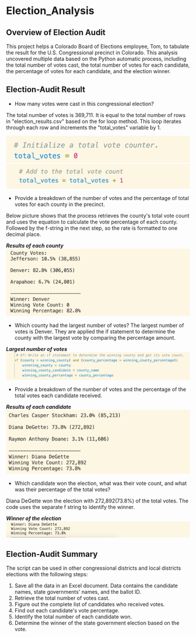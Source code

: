 # Election_Analysis
## Overview of Election Audit
This project helps a Colorado Board of Elections employee, Tom, to tabulate the result for the U.S. Congressional precinct in Colorado. This analysis uncovered multiple data based on the Python automatic process, including the total number of votes cast, the total number of votes for each candidate, the percentage of votes for each candidate, and the election winner.


## Election-Audit Result
* How many votes were cast in this congressional election? 

The total number of votes is 369,711. It is equal to the total number of rows in "election_results.csv" based on the for loop method. This loop iterates through each row and increments the "total_votes" variable by 1.

![total_votes1](Resources/total_votes1.png)
![total_votes2](Resources/total_votes2.png)




* Provide a breakdown of the number of votes and the percentage of total votes for each county in the precinct. 

Below picture shows that the process retrieves the county's total vote count and uses the equation to calculate the vote percentage of each county. Followed by the f-string in the next step, so the rate is formatted to one decimal place.

**_Results of each county_**
![c_vote_percentage](Resources/c_vote_percentage.png)




* Which county had the largest number of votes?
The largest number of votes is Denver.
They are applied the if statement to determine the county with the largest vote by comparing the percentage amount. 

_**Largest number of votes**_
![largest_count](Resources/largest_count.png)


* Provide a breakdown of the number of votes and the percentage of the total votes each candidate received.

_**Results of each candidate**_
![vote_percentage](Resources/vote_percentage.png)


* Which candidate won the election, what was their vote count, and what was their percentage of the total votes? 

Diana DeGette won the election with 272,892(73.8%) of the total votes. The code uses the separate f string to identify the winner. 

_**Winner of the election**_
![winner](Resources/winner.png)


## Election-Audit Summary
The script can be used in other congressional districts and local districts elections with the following steps:
 1. Save all the data in an Excel document. Data contains the candidate names, state governments' names, and the ballot ID.
 2. Retrieve the total number of votes cast.
 3. Figure out the complete list of candidates who received votes.
 4. Find out each candidate's vote percentage.
 5. Identify the total number of each candidate won.
 6. Determine the winner of the state government election based on the vote.
